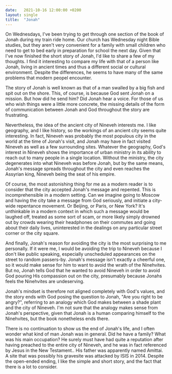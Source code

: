 ```yaml
---
date:   2021-10-16 12:00:00 +0200
layout: single
title:  "Jonah"
---
```

On Wednesdays, I've been trying to get through one section of the book of Jonah during my train ride home. Our church has Wednesday night Bible studies, but they aren't very convenient for a family with small children who need to get to bed early in preparation for school the next day. Given that I've now finished the short story of Jonah, I'd like to share a few of my thoughts. I find it interesting to compare my life with that of a person like Jonah, living in ancient times and thus a different social or cultural environment. Despite the differences, he seems to have many of the same problems that modern peopel encounter.

The story of Jonah is well known as that of a man swalled by a big fish and spit out on the shore. This, of course, is because God sent Jonah on a mission. But how did he send him? Did Jonah hear a voice. For those of us who wish things were a little more concrete, the missing details of the form of communication between Jonah and God throughout the story are frustrating.

Nevertheless, the idea of the ancient city of Nineveh interests me. I like geography, and I like history, so the workings of an ancient city seems quite interesting. In fact, Nineveh was probably the most populous city in the world at the time of Jonah's visit, and Jonah may have in fact visited Nineveh as well as a few surrounding sites. Whatever the geography, God's interest in Nineveh shows the importance of urban ministry in its ability to reach out to many people in a single location. Without the ministry, the city degenerates into what Nineveh was before Jonah, but by the same means, Jonah's message spreads throughout the city and even reaches the Assyrian king, Nineveh being the seat of his empire.

Of course, the most astonishing thing for me as a modern reader is to consider that the city accepted Jonah's message and repented. This is incomprehensible in a modern setting. Can we imagine going to Moscow and having the city take a message from God seriously, and initiate a city-wide repentance movement. Or Beijing, or Paris, or New York? It's unthinkable in a modern context in which such a message would be laughed off, treated as some sort of scam, or more likely simply drowned out by crowds wearing their headphones on their commutes and going about their daily lives, uninterested in the dealings on any particular street corner or the city square.

And finally, Jonah's reason for avoiding the city is the most surprising to me personally. If it were me, I would be avoiding the trip to Nineveh because I don't like public speaking, especially unscheduled appearances on the street to random passers-by. Jonah's message isn't exactly a cheerful one, so it would make sense for him to want to avoid the wrath of the Ninehvites. But no, Jonah tells God that he wanted to avoid Nineveh in order to avoid God pouring His compassion out on the city, presumably because Jonahs feels the Ninehvites are undeserving.

Jonah's mindset is therefore not aligned completely with God's values, and the story ends with God posing the question to Jonah, "Are you right to be angry?", referring to an analogy which God makes between a shade plant and the city of Nineveh. I'm not sure that the analogy makes sense from Jonah's perspective, given that Jonah is a human comparing himself to the Ninehvites, but the book nonetheless ends there.

There is no continuation to show us the end of Jonah's life, and I often wonder what kind of man Jonah was in general. Did he have a family? What was his main occupation? He surely must have had quite a reputation after having preached to the entire city of Nineveh, and he was in fact referenced by Jesus in the New Testament.. His father was apparently named Amittai. A site that was possibly his gravesite was attacked by ISIS in 2014. Despite the open-ended ending, I like the simple and short story, and the fact that there is a lot to consider.